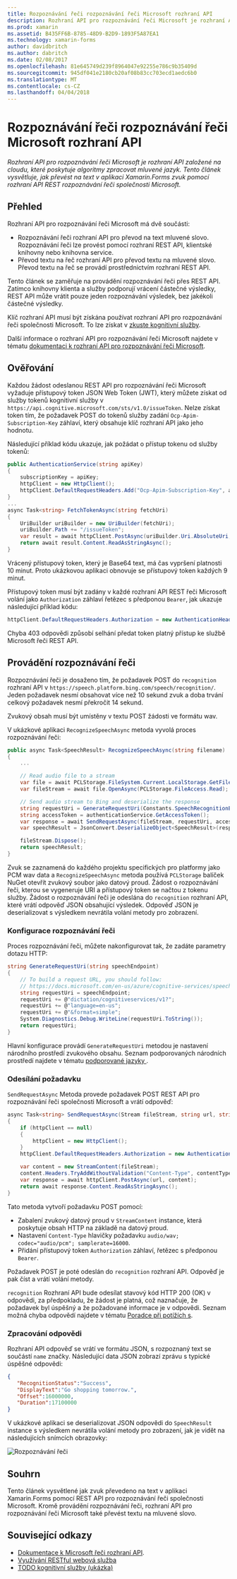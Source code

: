 ```yaml
---
title: Rozpoznávání řeči rozpoznávání řeči Microsoft rozhraní API
description: Rozhraní API pro rozpoznávání řeči Microsoft je rozhraní API založené na cloudu, které poskytuje algoritmy zpracovat mluvené jazyk. Tento článek vysvětluje, jak převést na text v aplikaci Xamarin.Forms zvuk pomocí rozhraní API REST rozpoznávání řeči společnosti Microsoft.
ms.prod: xamarin
ms.assetid: B435FF6B-8785-48D9-B2D9-1893F5A87EA1
ms.technology: xamarin-forms
author: davidbritch
ms.author: dabritch
ms.date: 02/08/2017
ms.openlocfilehash: 81e645749d239f8964047e92255e786c9b35409d
ms.sourcegitcommit: 945df041e2180cb20af08b83cc703ecd1aedc6b0
ms.translationtype: MT
ms.contentlocale: cs-CZ
ms.lasthandoff: 04/04/2018
---
```

# <a name="speech-recognition-using-the-microsoft-speech-api"></a>Rozpoznávání řeči rozpoznávání řeči Microsoft rozhraní API

_Rozhraní API pro rozpoznávání řeči Microsoft je rozhraní API založené na cloudu, které poskytuje algoritmy zpracovat mluvené jazyk. Tento článek vysvětluje, jak převést na text v aplikaci Xamarin.Forms zvuk pomocí rozhraní API REST rozpoznávání řeči společnosti Microsoft._

## <a name="overview"></a>Přehled

Rozhraní API pro rozpoznávání řeči Microsoft má dvě součásti:

- Rozpoznávání řeči rozhraní API pro převod na text mluvené slovo. Rozpoznávání řeči lze provést pomocí rozhraní REST API, klientské knihovny nebo knihovna service.
- Převod textu na řeč rozhraní API pro převod textu na mluvené slovo. Převod textu na řeč se provádí prostřednictvím rozhraní REST API.

Tento článek se zaměřuje na provádění rozpoznávání řeči přes REST API. Zatímco knihovny klienta a služby podporují vrácení částečné výsledky, REST API může vrátit pouze jeden rozpoznávání výsledek, bez jakékoli částečné výsledky.

Klíč rozhraní API musí být získána používat rozhraní API pro rozpoznávání řeči společnosti Microsoft. To lze získat v [zkuste kognitivní služby](https://azure.microsoft.com/try/cognitive-services/).

Další informace o rozhraní API pro rozpoznávání řeči Microsoft najdete v tématu [dokumentaci k rozhraní API pro rozpoznávání řeči Microsoft](/azure/cognitive-services/speech/home/).

## <a name="authentication"></a>Ověřování

Každou žádost odeslanou REST API pro rozpoznávání řeči Microsoft vyžaduje přístupový token JSON Web Token (JWT), který můžete získat od služby tokenů kognitivní služby v `https://api.cognitive.microsoft.com/sts/v1.0/issueToken`. Nelze získat token tím, že požadavek POST do tokenů služby zadání `Ocp-Apim-Subscription-Key` záhlaví, který obsahuje klíč rozhraní API jako jeho hodnotu.

Následující příklad kódu ukazuje, jak požádat o přístup tokenu od služby tokenů:

```csharp
public AuthenticationService(string apiKey)
{
    subscriptionKey = apiKey;
    httpClient = new HttpClient();
    httpClient.DefaultRequestHeaders.Add("Ocp-Apim-Subscription-Key", apiKey);
}
...
async Task<string> FetchTokenAsync(string fetchUri)
{
    UriBuilder uriBuilder = new UriBuilder(fetchUri);
    uriBuilder.Path += "/issueToken";
    var result = await httpClient.PostAsync(uriBuilder.Uri.AbsoluteUri, null);
    return await result.Content.ReadAsStringAsync();
}
```

Vrácený přístupový token, který je Base64 text, má čas vypršení platnosti 10 minut. Proto ukázkovou aplikaci obnovuje se přístupový token každých 9 minut.

Přístupový token musí být zadány v každé rozhraní API REST řeči Microsoft volání jako `Authorization` záhlaví řetězec s předponou `Bearer`, jak ukazuje následující příklad kódu:

```csharp
httpClient.DefaultRequestHeaders.Authorization = new AuthenticationHeaderValue("Bearer", bearerToken);
```

Chyba 403 odpovědi způsobí selhání předat token platný přístup ke službě Microsoft řeči REST API.

## <a name="performing-speech-recognition"></a>Provádění rozpoznávání řeči

Rozpoznávání řeči je dosaženo tím, že požadavek POST do `recognition` rozhraní API v `https://speech.platform.bing.com/speech/recognition/`. Jeden požadavek nesmí obsahovat více než 10 sekund zvuk a doba trvání celkový požadavek nesmí překročit 14 sekund.

Zvukový obsah musí být umístěny v textu POST žádosti ve formátu wav.

V ukázkové aplikaci `RecognizeSpeechAsync` metoda vyvolá proces rozpoznávání řeči:

```csharp
public async Task<SpeechResult> RecognizeSpeechAsync(string filename)
{
    ...

    // Read audio file to a stream
    var file = await PCLStorage.FileSystem.Current.LocalStorage.GetFileAsync(filename);
    var fileStream = await file.OpenAsync(PCLStorage.FileAccess.Read);

    // Send audio stream to Bing and deserialize the response
    string requestUri = GenerateRequestUri(Constants.SpeechRecognitionEndpoint);
    string accessToken = authenticationService.GetAccessToken();
    var response = await SendRequestAsync(fileStream, requestUri, accessToken, Constants.AudioContentType);
    var speechResult = JsonConvert.DeserializeObject<SpeechResult>(response);

    fileStream.Dispose();
    return speechResult;
}
```

Zvuk se zaznamená do každého projektu specifických pro platformy jako PCM wav data a `RecognizeSpeechAsync` metoda používá `PCLStorage` balíček NuGet otevřít zvukový soubor jako datový proud. Žádost o rozpoznávání řeči, kterou se vygeneruje URI a přístupový token se načtou z tokenu služby. Žádost o rozpoznávání řeči je odeslána do `recognition` rozhraní API, které vrátí odpověď JSON obsahující výsledek. Odpověď JSON je deserializovat s výsledkem nevrátila volání metody pro zobrazení.

### <a name="configuring-speech-recognition"></a>Konfigurace rozpoznávání řeči

Proces rozpoznávání řeči, můžete nakonfigurovat tak, že zadáte parametry dotazu HTTP:

```csharp
string GenerateRequestUri(string speechEndpoint)
{
    // To build a request URL, you should follow:
    // https://docs.microsoft.com/en-us/azure/cognitive-services/speech/getstarted/getstartedrest
    string requestUri = speechEndpoint;
    requestUri += @"dictation/cognitiveservices/v1?";
    requestUri += @"language=en-us";
    requestUri += @"&format=simple";
    System.Diagnostics.Debug.WriteLine(requestUri.ToString());
    return requestUri;
}
```

Hlavní konfigurace provádí `GenerateRequestUri` metodou je nastavení národního prostředí zvukového obsahu. Seznam podporovaných národních prostředí najdete v tématu [podporované jazyky ](/azure/cognitive-services/speech/api-reference-rest/supportedlanguages/).

### <a name="sending-the-request"></a>Odesílání požadavku

`SendRequestAsync` Metoda provede požadavek POST REST API pro rozpoznávání řeči společnosti Microsoft a vrátí odpověď:

```csharp
async Task<string> SendRequestAsync(Stream fileStream, string url, string bearerToken, string contentType)
{
    if (httpClient == null)
    {
        httpClient = new HttpClient();
    }
    httpClient.DefaultRequestHeaders.Authorization = new AuthenticationHeaderValue("Bearer", bearerToken);

    var content = new StreamContent(fileStream);
    content.Headers.TryAddWithoutValidation("Content-Type", contentType);
    var response = await httpClient.PostAsync(url, content);
    return await response.Content.ReadAsStringAsync();
}
```

Tato metoda vytvoří požadavku POST pomocí:

- Zabalení zvukový datový proud v `StreamContent` instance, která poskytuje obsah HTTP na základě na datový proud.
- Nastavení `Content-Type` hlavičky požadavku `audio/wav; codec="audio/pcm"; samplerate=16000`.
- Přidání přístupový token `Authorization` záhlaví, řetězec s předponou `Bearer`.

Požadavek POST je poté odeslán do `recognition` rozhraní API. Odpověď je pak číst a vrátí volání metody.

`recognition` Rozhraní API bude odesílat stavový kód HTTP 200 (OK) v odpovědi, za předpokladu, že žádost je platná, což naznačuje, že požadavek byl úspěšný a že požadované informace je v odpovědi. Seznam možná chyba odpovědí najdete v tématu [Poradce při potížích s](/azure/cognitive-services/speech/troubleshooting).

### <a name="processing-the-response"></a>Zpracování odpovědi

Rozhraní API odpověď se vrátí ve formátu JSON, s rozpoznaný text se součástí `name` značky. Následující data JSON zobrazí zprávu s typické úspěšné odpovědi:

```json
{  
   "RecognitionStatus":"Success",
   "DisplayText":"Go shopping tomorrow.",
   "Offset":16000000,
   "Duration":17100000
}
```

V ukázkové aplikaci se deserializovat JSON odpovědi do `SpeechResult` instance s výsledkem nevrátila volání metody pro zobrazení, jak je vidět na následujících snímcích obrazovky:

![](speech-recognition-images/speech-recognition.png "Rozpoznávání řeči")

## <a name="summary"></a>Souhrn

Tento článek vysvětlené jak zvuk převedeno na text v aplikaci Xamarin.Forms pomocí REST API pro rozpoznávání řeči společnosti Microsoft. Kromě provádění rozpoznávání řeči, rozhraní API pro rozpoznávání řeči Microsoft také převést textu na mluvené slovo.

## <a name="related-links"></a>Související odkazy

- [Dokumentace k Microsoft řeči rozhraní API](/azure/cognitive-services/speech/home/).
- [Využívání RESTful webová služba](~/xamarin-forms/data-cloud/consuming/rest.md)
- [TODO kognitivní služby (ukázka)](https://developer.xamarin.com/samples/xamarin-forms/WebServices/TodoCognitiveServices/)
